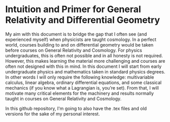 # Intuition and Primer for General Relativity and Differential Geometry

My aim with this document is to bridge the gap that I often see (and experienced myself) when physicists
are taught cosmology. In a perfect world, courses building to and on differential geometry would be taken
before courses on General Relativity and Cosmology. For physics undergraduates, this is often not possible
and in all honesty is not required. However, this makes learning the material more challenging and courses
are often not designed with this in mind. In this document I will start from early undergraduate physics and
mathematics taken in standard physics degrees. In other words I will only require the following knowledge:
multivariable calculus, linear algebra, ordinary differential equations, and some classical mechanics (if you
know what a Lagrangian is, you’re set). From that, I will motivate many critical elements for the machinery
and results normally taught in courses on General Relativity and Cosmology.

In this github repository, I'm going to also have the .tex files and old versions for the sake of my personal interest.